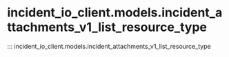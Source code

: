 # incident_io_client.models.incident_attachments_v1_list_resource_type

::: incident_io_client.models.incident_attachments_v1_list_resource_type
